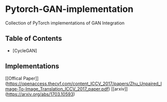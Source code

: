 # Pytorch-GAN-implementation
Collection of PyTorch implementations of GAN Integration 




## Table of Contents
* [CycleGAN]


## Implementations

[[Offical Paper]] (https://openaccess.thecvf.com/content_ICCV_2017/papers/Zhu_Unpaired_Image-To-Image_Translation_ICCV_2017_paper.pdf)
[[arxiv]] (https://arxiv.org/abs/1703.10593)




























